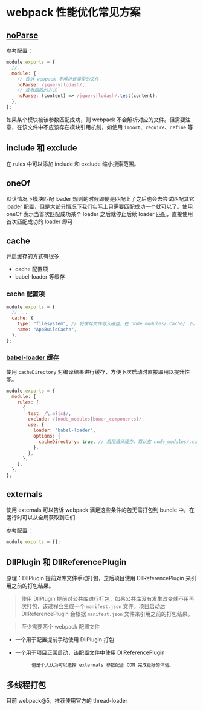 # webpack 性能优化常见方案

## [noParse](https://webpack.js.org/configuration/module/#modulenoparse)

参考配置：

```js
module.exports = {
  //...
  module: {
    // 告诉 webpack 不解析该类型的文件
    noParse: /jquery|lodash/,
    // 或者函数的方式
    noParse: (content) => /jquery|lodash/.test(content),
  },
};
```

如果某个模块被该参数匹配成功，则 webpack 不会解析对应的文件。但需要注意，在该文件中不应该存在模块引用机制，如使用 `import`、`require`、`define` 等

## include 和 exclude

在 rules 中可以添加 include 和 exclude 缩小搜索范围。

## oneOf

默认情况下模块匹配 loader 规则的时候即便是匹配上了之后也会去尝试匹配其它 loader 配置，但是大部分情况下我们实际上只需要匹配成功一个就可以了。使用 oneOf 表示当首次匹配成功某个 loader 之后就停止后续 loader 匹配，直接使用首次匹配成功的 loader 即可

## cache

开启缓存的方式有很多

- cache 配置项
- babel-loader 等缓存

### cache 配置项

```js
module.exports = {
  // ...
  cache: {
    type: "filesystem", // 将缓存文件写入磁盘，在 node_modules/.cache/ 下，下次编译可以利用之前的缓存，大幅提升编译构建速度，
    name: "AppBuildCache",
  },
};
```

### [babel-loader 缓存](https://webpack.js.org/loaders/babel-loader/#options)

使用 `cacheDirectory` 对编译结果进行缓存，方便下次启动时直接取用以提升性能。

```js
module.exports = {
  module: {
    rules: [
      {
        test: /\.m?js$/,
        exclude: /(node_modules|bower_components)/,
        use: {
          loader: "babel-loader",
          options: {
            cacheDirectory: true, // 启用编译缓存，默认在 node_modules/.cache/babal-loader 中，如果不存在 node_modules 则会放在操作系统临时目录中
          },
        },
      },
    ],
  },
};
```

## externals

使用 externals 可以告诉 webpack 满足这些条件的包无需打包到 bundle 中，在运行时可以从全局获取到它们

参考配置：

```js
module.exports = {};
```

## DllPlugin 和 DllReferencePlugin

原理：DllPlugin 提前对库文件手动打包，之后项目使用 DllReferencePlugin 来引用之前的打包结果。

> 使用 DllPlugin 提前对公共库进行打包，如果公共库没有发生改变就不用再次打包，该过程会生成一个 `manifest.json` 文件。项目启动后 DllReferencePlugin 会根据 `manifest.json` 文件来引用之前的打包结果。

> 至少需要两个 webpack 配置文件

- 一个用于配置提前手动使用 DllPlugin 打包
- 一个用于项目正常启动，该配置文件中使用 DllReferencePlugin

            但是个人认为可以选择 externals 参数配合 CDN 完成更好的体验。

## 多线程打包

目前 webpack@5，推荐使用官方的 thread-loader
